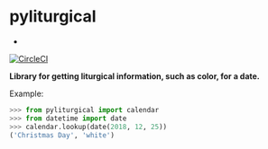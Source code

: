 # pyliturgical
-
[![CircleCI](https://circleci.com/gh/pizen/pyliturgical/tree/master.svg?style=svg)](https://circleci.com/gh/pizen/pyliturgical/tree/master)

**Library for getting liturgical information, such as color, for a date.**

Example:

```python
>>> from pyliturgical import calendar
>>> from datetime import date
>>> calendar.lookup(date(2018, 12, 25))
('Christmas Day', 'white')
```
